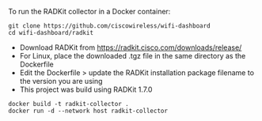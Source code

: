 To run the RADKit collector in a Docker container:
```
git clone https://github.com/ciscowireless/wifi-dashboard
cd wifi-dashboard/radkit
```
- Download RADKit from https://radkit.cisco.com/downloads/release/
- For Linux, place the downloaded .tgz file in the same directory as the Dockerfile
- Edit the Dockerfile > update the RADKit installation package filename to the version you are using
- This project was build using RADKit 1.7.0
```
docker build -t radkit-collector .
docker run -d --network host radkit-collector
```